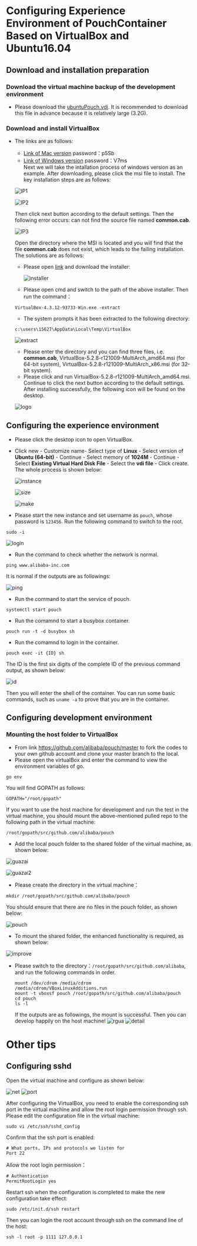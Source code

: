 # Configuring Experience Environment of PouchContainer Based on VirtualBox and Ubuntu16.04 
## Download and installation preparation
### Download the virtual machine backup of the development environment
- Please download the [ubuntuPouch.vdi](https://www.virtualbox.orgubuntuPouch.vdi). It is recommended to download this file in advance because it is relatively large (3.2G). 
### Download and install VirtualBox

- The links are as follows:
  + [Link of Mac version](https://space.dingtalk.com/s/gwHOABma4QLOGlgkPQPaACBiMzk5ZWRjZTAyOGI0MTBkOGRkNTRjYzNkN2Q1NTFjOA) password：p5Sb
  + [Link of Windows version](https://space.dingtalk.com/s/gwHOABmLzwLOGlgkPQPaACBhNzNjYjI5NTYxMzQ0NmUwOWRmMTFlN2UzMTYxNDQ4Mw) password：V7ms  
  Next we will take the intallation process of windows version as an example. After downloading, please click the msi file to install. The key installation steps are as follows:
  
  ![IP1](https://github.com/lvyijin/learngit/blob/master/images/first.png "First process")
  
  ![IP2](https://github.com/lvyijin/learngit/blob/master/images/second.png "Second process")
  
  Then click next button according to the default settings. Then the following error occurs: can not find the source file named **common.cab**.
  
  ![IP3](https://github.com/lvyijin/learngit/blob/master/images/problem.png "Problem")
  
  Open the directory where the MSI is located and you will find that the file **common.cab** does not exist, which leads to the failing installation. The solutions are as follows:
  + Please open [link](https://www.oracle.com/technetwork/cn/server-storage/virtualbox/downloads/index.html) and download the installer:
  
    ![installer](https://github.com/lvyijin/learngit/blob/master/images/boxexe.png "virtualBox program")
    
  + Please open cmd and switch to the path of the above installer. Then run the command：
  ```
  VirtualBox-4.3.12-93733-Win.exe -extract
  ```
  + The system prompts it has been extracted to the following directory:
  ```
  c:\users\15627\AppData\Local\Temp\VirtualBox
  ```
   ![extract](https://github.com/lvyijin/learngit/blob/master/images/extract.png "extract")
   
  + Please enter the directory and you can find three files, i.e. **common.cab**, VirtualBox-5.2.8-r121009-MultiArch_amd64.msi (for 64-bit system), VirtualBox-5.2.8-r121009-MultiArch_x86.msi (for 32-bit system).
  + Please click and run VirtualBox-5.2.8-r121009-MultiArch_amd64.msi. Continue to click the next button according to the default settings. After installing successfully, the following icon will be found on the desktop.
  
  ![logo](https://github.com/lvyijin/learngit/blob/master/images/logo.png "logo")
   
## Configuring the experience environment

- Please click the desktop icon to open VirtualBox.
- Click new - Customize name- Select type of **Linux** - Select version of **Ubuntu (64-bit)** - Continue - Select memory of **1024M** - Continue - Select **Existing Virtual Hard Disk File** - Select the **vdi file** - Click create. The whole process is shown below:

  ![instance](https://github.com/lvyijin/learngit/blob/master/images/instance.png "instance")
  
  ![size](https://github.com/lvyijin/learngit/blob/master/images/size.png "size")
  
  ![make](https://github.com/lvyijin/learngit/blob/master/images/make.png "make")
  
- Please start the new instance and set username as ```pouch```, whose password is ```123456```. Run the following command to switch to the root.
```
sudo -i
```
  ![login](https://github.com/lvyijin/learngit/blob/master/images/login.png "login")
  
- Run the command to check whether the network is normal.
```
ping www.alibaba-inc.com
```
It is normal if the outputs are as followings:

  ![ping](https://github.com/lvyijin/learngit/blob/master/images/ping.png "ping")

- Run the command to start the service of pouch.
```
systemctl start pouch
```
- Run the comamnd to start a busybox container.
```
pouch run -t -d busybox sh
```
- Run the comamnd to login in the container.
```
pouch exec -it {ID} sh
```
The ID is the first six digits of the complete ID of the previous command output, as shown below:
  
  ![id](https://github.com/lvyijin/learngit/blob/master/images/id.png "id")
  
Then you will enter the shell of the container. You can run some basic commands, such as ```uname -a``` to prove that you are in the container.
  
## Configuring development environment
### Mounting the host folder to VirtualBox

- From link https://github.com/alibaba/pouch/master to fork the codes to your own github account and clone your master branch to the local.
- Please open the virtualBox and enter the command to view the environment variables of go.
```
go env
```
You will find GOPATH as follows:
```
GOPATH="/root/gopath"
```
If you want to use the host machine for development and run the test in the virtual machine, you should mount the above-mentioned pulled repo to the following path in the virtual machine:
```
/root/gopath/src/github.com/alibaba/pouch
```
- Add the local pouch folder to the shared folder of the virtual machine, as shown below:

![guazai](https://github.com/lvyijin/learngit/blob/master/images/guazai.png "guazai")

![guazai2](https://github.com/lvyijin/learngit/blob/master/images/guazai2.png "guazai2")

- Please create the directory in the virtual machine：
```
mkdir /root/gopath/src/github.com/alibaba/pouch
```
You should ensure that there are no files in the pouch folder, as shown below:

![pouch](https://github.com/lvyijin/learngit/blob/master/images/pouch.png "pouch")

- To mount the shared folder, the enhanced functionality is required, as shown below:

![improve](https://github.com/lvyijin/learngit/blob/master/images/improve.png "improve")

- Please switch to the directory：```/root/gopath/src/github.com/alibaba```, and run the following commands in order.

   ``` 
   mount /dev/cdrom /media/cdrom 
   /media/cdrom/VBoxLinuxAdditions.run 
   mount -t vboxsf pouch /root/gopath/src/github.com/alibaba/pouch
   cd pouch
   ls -l
   ```
   If the outputs are as followings, the mount is successful. Then you can develop happily on the host machine!
![rgua](https://github.com/lvyijin/learngit/blob/master/images/rgua.png "rgua")
![detail](https://github.com/lvyijin/learngit/blob/master/images/detail.png "detail")
# Other tips
## Configuring sshd

Open the virtual machine and configure as shown below:
  
  ![net](https://github.com/lvyijin/learngit/blob/master/images/net.png "net")
  ![port](https://github.com/lvyijin/learngit/blob/master/images/port.png "port")

After configuring the VirtualBox, you need to enable the corresponding ssh port in the virtual machine and allow the root login permission through ssh. Please edit the configuration file in the virtual machine:
```
sudo vi /etc/ssh/sshd_config
```
Confirm that the ssh port is enabled:
```
# What ports, IPs and protocols we listen for
Port 22
```
Allow the root login permission：
```
# Authentication
PermitRootLogin yes
```
Restart ssh when the configuration is completed to make the new configuration take effect:
```
sudo /etc/init.d/ssh restart
```
Then you can login the root account through ssh on the command line of the host:
```
ssh -l root -p 1111 127.0.0.1
```

